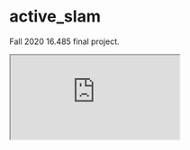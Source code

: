 # active_slam

Fall 2020 16.485 final project.

<iframe src="https://pangtao22.github.io/html_figures/16485_project.html" title="Path planned using active SLAM in oasis."></iframe>